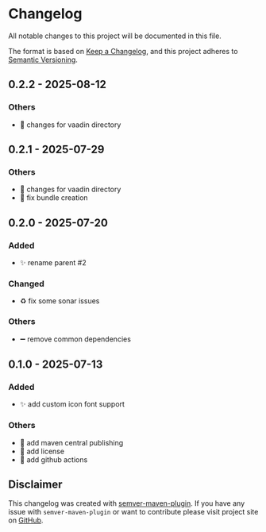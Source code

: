 # Changelog

All notable changes to this project will be documented in this file.

The format is based on [Keep a Changelog](https://keepachangelog.com/en/1.1.0/),
and this project adheres to [Semantic Versioning](https://semver.org/spec/v2.0.0.html).

<!-- DO NOT REMOVE - c871f32ed1b7a85b24a0f22e8e7d9e3ee285742c - DO NOT REMOVE -->

## 0.2.2 - 2025-08-12


### Others
- :speech_balloon: changes for vaadin directory


## 0.2.1 - 2025-07-29


### Others
- :speech_balloon: changes for vaadin directory
- :construction_worker: fix bundle creation


## 0.2.0 - 2025-07-20


### Added
- :sparkles: rename parent #2
### Changed
- :recycle: fix some sonar issues
### Others
- :heavy_minus_sign: remove common dependencies


## 0.1.0 - 2025-07-13


### Added
- :sparkles: add custom icon font support
### Others
- :rocket: add maven central publishing
- :page_facing_up: add license
- :construction_worker: add github actions

## Disclaimer

This changelog was created with [semver-maven-plugin](https://github.com/Sam42R/semver-maven-plugin). If you have any issue
with `semver-maven-plugin` or want to contribute please visit project site on [GitHub](https://github.com/Sam42R/semver-maven-plugin).
